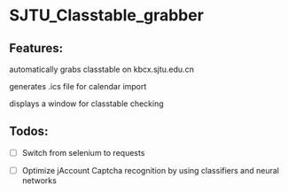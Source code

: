 # SJTU_Classtable_grabber

## Features:

automatically grabs classtable on kbcx.sjtu.edu.cn

generates .ics file for calendar import

displays a window for classtable checking


## Todos:

- [ ] Switch from selenium to requests

- [ ] Optimize jAccount Captcha recognition by using classifiers and neural networks


